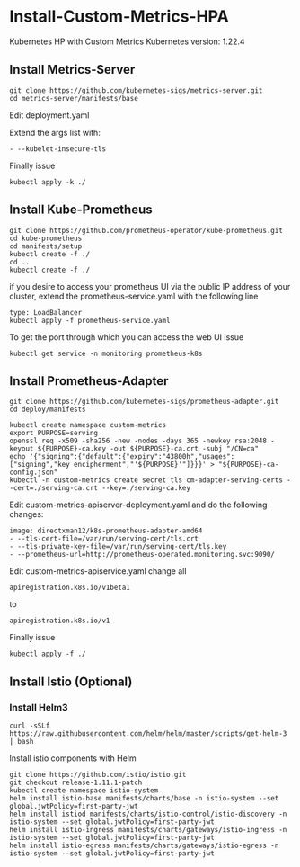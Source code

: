 # Install-Custom-Metrics-HPA

Kubernetes HP with Custom Metrics
Kubernetes version: 1.22.4

## Install Metrics-Server
```
git clone https://github.com/kubernetes-sigs/metrics-server.git
cd metrics-server/manifests/base
```

Edit deployment.yaml

Extend the args list with:
```
- --kubelet-insecure-tls 
```
Finally issue
```
kubectl apply -k ./
```

## Install Kube-Prometheus
```
git clone https://github.com/prometheus-operator/kube-prometheus.git
cd kube-prometheus
cd manifests/setup
kubectl create -f ./
cd ..
kubectl create -f ./
```
if you desire to access your prometheus UI via the public IP address of your cluster, extend the prometheus-service.yaml with the following line
```
type: LoadBalancer
kubectl apply -f prometheus-service.yaml
```
To get the port through which you can access the web UI issue
```
kubectl get service -n monitoring prometheus-k8s
```

## Install Prometheus-Adapter
```
git clone https://github.com/kubernetes-sigs/prometheus-adapter.git
cd deploy/manifests

kubectl create namespace custom-metrics
export PURPOSE=serving
openssl req -x509 -sha256 -new -nodes -days 365 -newkey rsa:2048 -keyout ${PURPOSE}-ca.key -out ${PURPOSE}-ca.crt -subj "/CN=ca"
echo '{"signing":{"default":{"expiry":"43800h","usages":["signing","key encipherment","'${PURPOSE}'"]}}}' > "${PURPOSE}-ca-config.json"
kubectl -n custom-metrics create secret tls cm-adapter-serving-certs --cert=./serving-ca.crt --key=./serving-ca.key
```
Edit custom-metrics-apiserver-deployment.yaml and do the following changes:
```
image: directxman12/k8s-prometheus-adapter-amd64
- --tls-cert-file=/var/run/serving-cert/tls.crt
- --tls-private-key-file=/var/run/serving-cert/tls.key
- --prometheus-url=http://prometheus-operated.monitoring.svc:9090/
```
Edit custom-metrics-apiservice.yaml
change all 
```
apiregistration.k8s.io/v1beta1
```
to 
```
apiregistration.k8s.io/v1
```
Finally issue
```
kubectl apply -f ./
```
## Install Istio (Optional)

### Install Helm3
```
curl -sSLf https://raw.githubusercontent.com/helm/helm/master/scripts/get-helm-3 | bash
```
Install istio components with Helm
```
git clone https://github.com/istio/istio.git
git checkout release-1.11.1-patch
kubectl create namespace istio-system
helm install istio-base manifests/charts/base -n istio-system --set global.jwtPolicy=first-party-jwt 
helm install istiod manifests/charts/istio-control/istio-discovery -n istio-system --set global.jwtPolicy=first-party-jwt 
helm install istio-ingress manifests/charts/gateways/istio-ingress -n istio-system --set global.jwtPolicy=first-party-jwt 
helm install istio-egress manifests/charts/gateways/istio-egress -n istio-system --set global.jwtPolicy=first-party-jwt 
```
